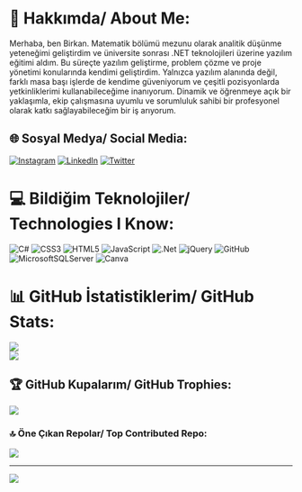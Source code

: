 # 💫 Hakkımda/ About Me:
Merhaba, ben Birkan. Matematik bölümü mezunu olarak analitik düşünme yeteneğimi geliştirdim ve üniversite sonrası .NET teknolojileri üzerine yazılım eğitimi aldım. Bu süreçte yazılım geliştirme, problem çözme ve proje yönetimi konularında kendimi geliştirdim. Yalnızca yazılım alanında değil, farklı masa başı işlerde de kendime güveniyorum ve çeşitli pozisyonlarda yetkinliklerimi kullanabileceğime inanıyorum. Dinamik ve öğrenmeye açık bir yaklaşımla, ekip çalışmasına uyumlu ve sorumluluk sahibi bir profesyonel olarak katkı sağlayabileceğim bir iş arıyorum.


## 🌐 Sosyal Medya/ Social Media:
[![Instagram](https://img.shields.io/badge/Instagram-%23E4405F.svg?logo=Instagram&logoColor=white)](https://instagram.com/birkanturan10) [![LinkedIn](https://img.shields.io/badge/LinkedIn-%230077B5.svg?logo=linkedin&logoColor=white)](https://linkedin.com/in/birkanturan10) [![Twitter](https://img.shields.io/badge/Twitter-%231DA1F2.svg?logo=Twitter&logoColor=white)](https://twitter.com/birkanturan55) 

# 💻 Bildiğim Teknolojiler/ Technologies I Know:
![C#](https://img.shields.io/badge/c%23-%23239120.svg?style=for-the-badge&logo=c-sharp&logoColor=white) ![CSS3](https://img.shields.io/badge/css3-%231572B6.svg?style=for-the-badge&logo=css3&logoColor=white) ![HTML5](https://img.shields.io/badge/html5-%23E34F26.svg?style=for-the-badge&logo=html5&logoColor=white) ![JavaScript](https://img.shields.io/badge/javascript-%23323330.svg?style=for-the-badge&logo=javascript&logoColor=%23F7DF1E) ![.Net](https://img.shields.io/badge/.NET-5C2D91?style=for-the-badge&logo=.net&logoColor=white) ![jQuery](https://img.shields.io/badge/jquery-%230769AD.svg?style=for-the-badge&logo=jquery&logoColor=white) ![GitHub](https://img.shields.io/badge/GitHub-%23121011.svg?style=for-the-badge&logo=github&logoColor=white) ![MicrosoftSQLServer](https://img.shields.io/badge/Microsoft%20SQL%20Sever-CC2927?style=for-the-badge&logo=microsoft%20sql%20server&logoColor=white) ![Canva](https://img.shields.io/badge/Canva-%2300C4CC.svg?style=for-the-badge&logo=Canva&logoColor=white)
# 📊 GitHub İstatistiklerim/ GitHub Stats:
![](https://github-readme-stats.vercel.app/api?username=birkanturan10&theme=default&hide_border=true&include_all_commits=false&count_private=false)<br/>
![](https://github-readme-streak-stats.herokuapp.com/?user=birkanturan10&theme=default&hide_border=true)<br/>


## 🏆 GitHub Kupalarım/ GitHub Trophies:
![](https://github-profile-trophy.vercel.app/?username=birkanturan10&theme=flat&no-frame=true&no-bg=true&margin-w=4)

### 🔝 Öne Çıkan Repolar/ Top Contributed Repo:
![](https://github-contributor-stats.vercel.app/api?username=birkanturan10&limit=5&theme=flat&combine_all_yearly_contributions=true)

---
[![](https://visitcount.itsvg.in/api?id=birkanturan10&icon=0&color=0)](https://visitcount.itsvg.in)

<!-- Proudly created with GPRM ( https://gprm.itsvg.in ) -->
